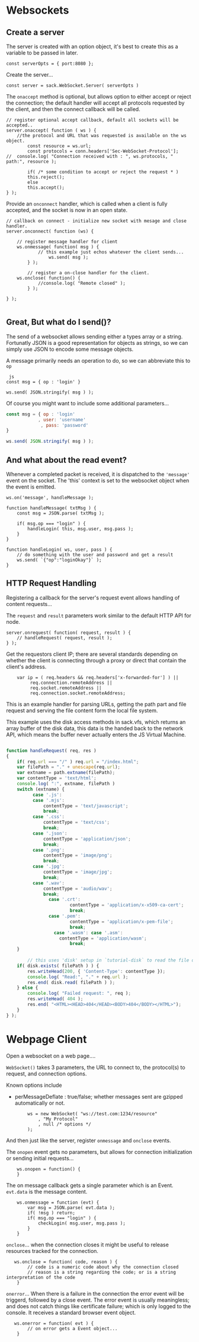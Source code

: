 
# Websockets

## Create a server

The server is created with an option object, it's best to create this as a variable
to be passed in later.

```
const serverOpts = { port:8080 };
```

Create the server...

```
const server = sack.WebSocket.Server( serverOpts )
```

The `onaccept` method is optional, but allows option to either accept or reject the connection; the default
handler will accept all protocols requested by the client, and then the connect callback will be called.

```
// register optional accept callback, default all sockets will be accepted..
server.onaccept( function ( ws ) {
	//the protocol and URL that was requested is available on the ws object.
        const resource = ws.url;
        const protocols = conn.headers['Sec-WebSocket-Protocol'];
//	console.log( "Connection received with : ", ws.protocols, " path:", resource );

        if( /* some condition to accept or reject the request * ) 
		this.reject();
        else
		this.accept();
} );
```

Provide an `onconnect` handler, which is called when a client is fully accepted, and the socket is now in an open state.

```
// callback on connect - initialize new socket with mesage and close handler.
server.onconnect( function (ws) {

	// register message handler for client
	ws.onmessage( function( msg ) {
        	// this example just echos whatever the client sends...
                ws.send( msg );
        } );
        
        // register a on-close handler for the client.
	ws.onclose( function() {
        	//console.log( "Remote closed" );
        } );
        
} );


```

## Great, But what do I send()?

The send of a websocket allows sending either a types array or a string.  Fortunatly JSON is a good representation for 
objects as strings, so we can simply use JSON to encode some message objects.

A message primarily needs an operation to do, so we can abbreviate this to `op`


```
 js
const msg = { op : 'login' }

ws.send( JSON.stringify( msg ) );

```


Of course you might want to include some additional parameters...



``` js
const msg = { op : 'login' 
            , user: 'username'
	         , pass: 'password'
}

ws.send( JSON.stringify( msg ) );

```


## And what about the read event?

Whenever a completed packet is received, it is dispatched to the `'message'` event on the socket.
The 'this' context is set to the websocket object when the event is emitted.

```
ws.on('message', handleMessage );

function handleMessage( txtMsg ) {
	const msg = JSON.parse( txtMsg );
	
	if( msg.op === "login" ) {
		handleLogin( this, msg.user, msg.pass );
	}
}

function handleLogin( ws, user, pass ) {
	// do something with the user and password and get a result
	ws.send( `{"op":"loginOkay"}` );
}

```


## HTTP Request Handling

Registering a callback for the server's request event allows handling of content requests...

The `request` and `result` parameters work similar to the default HTTP API for node.

```
server.onrequest( function( request, result ) {
	// handleRequest( request, result );
} );
```

Get the requestors client IP; there are several standards depending on whether the client is connecting through a proxy or direct that contain the client's address.


```
	var ip = ( req.headers && req.headers['x-forwarded-for'] ) ||
		 req.connection.remoteAddress ||
		 req.socket.remoteAddress ||
		 req.connection.socket.remoteAddress;

```


This is an example handler for parsing URLs, getting the path part and file request and serving the file content form the local file system.

This example uses the disk access methods in sack.vfs, which returns an array buffer of the disk data, this data is the handed back to the network API, which means the buffer never actually enters the JS Virtual Machine.

``` js

function handleRequest( req, res ) 
{
	if( req.url === "/" ) req.url = "/index.html";
	var filePath = "." + unescape(req.url);
	var extname = path.extname(filePath);
	var contentType = 'text/html';
	console.log( ":", extname, filePath )
	switch (extname) {
		  case '.js':
		  case '.mjs':
			  contentType = 'text/javascript';
			  break;
		  case '.css':
			  contentType = 'text/css';
			  break;
		  case '.json':
			  contentType = 'application/json';
			  break;
		  case '.png':
			  contentType = 'image/png';
			  break;
		  case '.jpg':
			  contentType = 'image/jpg';
			  break;
		  case '.wav':
			  contentType = 'audio/wav';
			  break;
                case '.crt':
                        contentType = 'application/x-x509-ca-cert';
                        break;
                case '.pem':
                        contentType = 'application/x-pem-file';
                        break;
                  case '.wasm': case '.asm':
                  	contentType = 'application/wasm';
                        break;
	}
        
        // this uses 'disk' setup in `tutorial-disk` to read the file data.
	if( disk.exists( filePath ) ) {
		res.writeHead(200, { 'Content-Type': contentType });
		console.log( "Read:", "." + req.url );
		res.end( disk.read( filePath ) );
	} else {
		console.log( "Failed request: ", req );
		res.writeHead( 404 );
		res.end( "<HTML><HEAD>404</HEAD><BODY>404</BODY></HTML>");
	}
} );

```




# Webpage Client

Open a websocket on a web page....

`WebSocket()` takes 3 parameters, the URL to connect to, the protocol(s) to request, and connection options.

Known options include
   - perMessageDeflate : true/false; whether messages sent are gzipped automatically or not.


```
		ws = new WebSocket( "ws://test.com:1234/resource"
			, "My Protocol"
			, null /* options */
		);
```


And then just like the server, register `onmessage` and `onclose` events.  

The `onopen` event gets no parameters, but allows for connection initialization or sending initial requests...


```
	ws.onopen = function() {
	}
```

The on message callback gets a single parameter which is an Event.  `evt.data` is the message content.

```
	ws.onmessage = function (evt) {
		var msg = JSON.parse( evt.data );
		if( !msg ) return;
		if( msg.op === "login" ) {
			checkLogin( msg.user, msg.pass );
		}
	}
```


`onclose`... when the connection closes it might be useful to release resources tracked for the connection.

```
   ws.onclose = function( code, reason ) {
		// code is a numeric code about why the connection closed
		// reason is a string regarding the code; or is a string interpretation of the code
	}
```


`onerror`... When there is a failure in the connection the error event will be triggerd, followed by a close event.
The error event is usually meaningless; and does not catch things like certificate failure; which is only logged to the console.
It receives a standard browser event object.

```
   ws.onerror = function( evt ) {
		// on error gets a Event object...
	}
```

